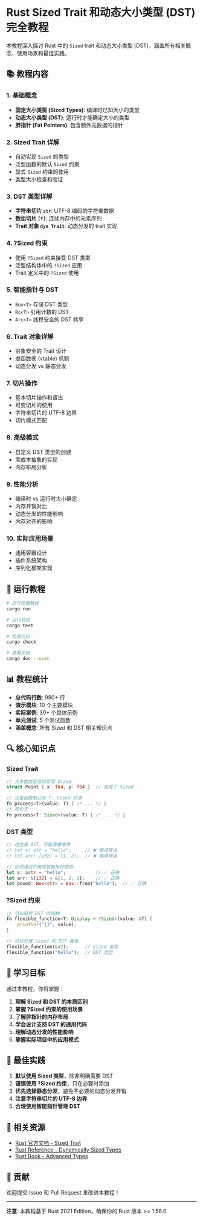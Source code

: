 # Rust Sized Trait 和动态大小类型 (DST) 完全教程

本教程深入探讨 Rust 中的 `Sized` trait 和动态大小类型 (DST)，涵盖所有相关概念、使用场景和最佳实践。

## 📚 教程内容

### 1. 基础概念
- **固定大小类型 (Sized Types)**: 编译时已知大小的类型
- **动态大小类型 (DST)**: 运行时才能确定大小的类型
- **胖指针 (Fat Pointers)**: 包含额外元数据的指针

### 2. Sized Trait 详解
- 自动实现 `Sized` 的类型
- 泛型函数的默认 `Sized` 约束
- 显式 `Sized` 约束的使用
- 类型大小检查和验证

### 3. DST 类型详解
- **字符串切片 `str`**: UTF-8 编码的字符串数据
- **数组切片 `[T]`**: 连续内存中的元素序列
- **Trait 对象 `dyn Trait`**: 动态分发的 trait 实现

### 4. ?Sized 约束
- 使用 `?Sized` 约束接受 DST 类型
- 泛型结构体中的 `?Sized` 应用
- Trait 定义中的 `?Sized` 使用

### 5. 智能指针与 DST
- `Box<T>` 存储 DST 类型
- `Rc<T>` 引用计数的 DST
- `Arc<T>` 线程安全的 DST 共享

### 6. Trait 对象详解
- 对象安全的 Trait 设计
- 虚函数表 (vtable) 机制
- 动态分发 vs 静态分发

### 7. 切片操作
- 基本切片操作和语法
- 可变切片的使用
- 字符串切片的 UTF-8 边界
- 切片模式匹配

### 8. 高级模式
- 自定义 DST 类型的创建
- 零成本抽象的实现
- 内存布局分析

### 9. 性能分析
- 编译时 vs 运行时大小确定
- 内存开销对比
- 动态分发的性能影响
- 内存对齐的影响

### 10. 实际应用场景
- 通用容器设计
- 插件系统架构
- 序列化框架实现

## 🚀 运行教程

```bash
# 运行完整教程
cargo run

# 运行测试
cargo test

# 检查代码
cargo check

# 查看文档
cargo doc --open
```

## 📊 教程统计

- **总代码行数**: 980+ 行
- **演示模块**: 10 个主要模块
- **实际案例**: 30+ 个具体示例
- **单元测试**: 5 个测试函数
- **涵盖概念**: 所有 Sized 和 DST 相关知识点

## 🔍 核心知识点

### Sized Trait
```rust
// 大多数类型自动实现 Sized
struct Point { x: f64, y: f64 }  // 实现了 Sized

// 泛型函数默认有 T: Sized 约束
fn process<T>(value: T) { /* ... */ }
// 等价于
fn process<T: Sized>(value: T) { /* ... */ }
```

### DST 类型
```rust
// 这些是 DST，不能直接使用
// let s: str = "hello";     // ❌ 编译错误
// let arr: [i32] = [1, 2];  // ❌ 编译错误

// 必须通过引用或智能指针使用
let s: &str = "hello";           // ✅ 正确
let arr: &[i32] = &[1, 2, 3];    // ✅ 正确
let boxed: Box<str> = Box::from("hello");  // ✅ 正确
```

### ?Sized 约束
```rust
// 可以接受 DST 的函数
fn flexible_function<T: Display + ?Sized>(value: &T) {
    println!("{}", value);
}

// 可以处理 Sized 和 DST 类型
flexible_function(&42);      // Sized 类型
flexible_function("hello");  // DST 类型
```

## 🎯 学习目标

通过本教程，你将掌握：

1. **理解 Sized 和 DST 的本质区别**
2. **掌握 ?Sized 约束的使用场景**
3. **了解胖指针的内存布局**
4. **学会设计支持 DST 的通用代码**
5. **理解动态分发的性能影响**
6. **掌握实际项目中的应用模式**

## 📝 最佳实践

1. **默认使用 Sized 类型**，除非明确需要 DST
2. **谨慎使用 ?Sized 约束**，只在必要时添加
3. **优先选择静态分发**，避免不必要的动态分发开销
4. **注意字符串切片的 UTF-8 边界**
5. **合理使用智能指针管理 DST**

## 🔗 相关资源

- [Rust 官方文档 - Sized Trait](https://doc.rust-lang.org/std/marker/trait.Sized.html)
- [Rust Reference - Dynamically Sized Types](https://doc.rust-lang.org/reference/dynamically-sized-types.html)
- [Rust Book - Advanced Types](https://doc.rust-lang.org/book/ch19-04-advanced-types.html)

## 🤝 贡献

欢迎提交 Issue 和 Pull Request 来改进本教程！

---

**注意**: 本教程基于 Rust 2021 Edition，确保你的 Rust 版本 >= 1.56.0